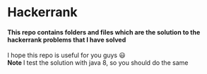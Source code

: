 # Hackerrank
#### This repo contains folders and files which are the solution to the hackerrank problems that I have solved
I hope this repo is useful for you guys
:smiley:
<br/>
<strong> Note </strong>
I test the solution with java 8, so you should do the same


